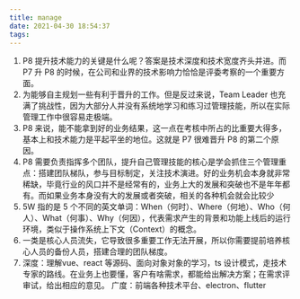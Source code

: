 ```yaml
---
title: manage
date: 2021-04-30 18:54:37
tags:
---
```


1. P8 提升技术能力的关键是什么呢？答案是技术深度和技术宽度齐头并进。而 P7 升 P8 的时候，在公司和业界的技术影响力恰恰是评委考察的一个重要方面。
2. 为能够自主规划一些有利于晋升的工作。但是反过来说，Team Leader 也充满了挑战性，因为大部分人并没有系统地学习和练习过管理技能，所以在实际管理工作中很容易走极端。
3. P8 来说，能不能拿到好的业务结果，这一点在考核中所占的比重要大得多，基本上和技术能力是平起平坐的地位。这就是 P7 很难晋升 P8 的第二个原因。
4.  P8 需要负责指挥多个团队，提升自己管理技能的核心是学会抓住三个管理重点：搭建团队梯队，参与目标制定，关注技术演进。好的业务机会本身就非常稀缺，毕竟行业的风口并不是经常有的，业务上大的发展和突破也不是年年都有。而如果业务本身没有大的发展或者突破，相关的各种机会就会比较少
5.  5W 指的是 5 个不同的英文单词：When（何时）、Where（何地）、Who（何人）、What（何事）、Why（何因），代表需求产生的背景和功能上线后的运行环境，类似于操作系统上下文（Context）的概念。
6.  一类是核心人员流失，它导致很多重要工作无法开展，所以你需要提前培养核心人员的备份人员，搭建合理的团队梯度。
7.  深度：理解vue、react 等源码、面向对象对象的学习，ts 设计模式，走技术专家的路线。在业务上也要懂，客户有啥需求，都能给出解决方案；在需求评审试，给出相应的意见。
    广度：前端各种技术平台、electron、flutter 